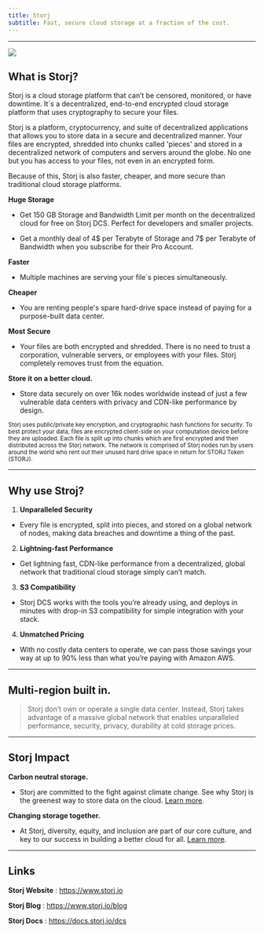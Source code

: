 ```yaml
---
title: Storj
subtitle: Fast, secure cloud storage at a fraction of the cost.
---
```

---

![](https://assets-global.website-files.com/602eda09fc78afc76e9706b6/60886e4abc5d6c1ebeedc1fa_storj-logo-color-sm-google-transparent.png)

## What is Storj?
Storj is a cloud storage platform that can’t be censored, monitored, or have downtime. It´s a decentralized, end-to-end encrypted cloud storage platform that uses cryptography to secure your files.

Storj is a platform, cryptocurrency, and suite of decentralized applications that allows you to store data in a secure and decentralized manner. Your files are encrypted, shredded into chunks called 'pieces' and stored in a decentralized network of computers and servers around the globe. No one but you has access to your files, not even in an encrypted form.

Because of this, Storj is also faster, cheaper, and more secure than traditional cloud storage platforms.

**Huge Storage**
- Get 150 GB Storage and Bandwidth Limit per month on the decentralized cloud for free on Storj DCS. Perfect for developers and smaller projects.

- Get a monthly deal of 4$ per Terabyte of Storage and 7$ per Terabyte of Bandwidth when you subscribe for their Pro Account.

**Faster**
- Multiple machines are serving your file´s pieces simultaneously.

**Cheaper**
- You are renting people's spare hard-drive space instead of paying for a purpose-built data center.

**Most Secure**
- Your files are both encrypted and shredded. There is no need to trust a corporation, vulnerable servers, or employees with your files. Storj completely removes trust from the equation.

**Store it on a better cloud.**
- Store data securely on over 16k nodes worldwide instead of just a few vulnerable data centers with privacy and CDN-like performance by design.

<sub> Storj uses public/private key encryption, and cryptographic hash functions for security. To best protect your data, files are encrypted client-side on your computation device before they are uploaded. Each file is split up into chunks which are first encrypted and then distributed across the Storj network. The network is comprised of Storj nodes run by users around the world who rent out their unused hard drive space in return for STORJ Token (STORJ). </sub>

---

## Why use Stroj?
1. **Unparalleled Security**
  - Every file is encrypted, split into pieces, and stored on a global network of nodes, making data breaches and downtime a thing of the past.

2. **Lightning-fast Performance**
  - Get lightning fast, CDN-like performance from a decentralized, global network that traditional cloud storage simply can’t match.

3. **S3 Compatibility**
  - Storj DCS works with the tools you’re already using, and deploys in minutes with drop-in S3 compatibility for simple integration with your stack.

4. **Unmatched Pricing**
  - With no costly data centers to operate, we can pass those savings your way at up to 90% less than what you’re paying with Amazon AWS.

---

## Multi-region built in.
> Storj don’t own or operate a single data center. Instead, Storj takes advantage of a massive global network that enables unparalleled performance, security, privacy, durability at cold storage prices.

---

## Storj Impact
**Carbon neutral storage.**
  - Storj are committed to the fight against climate change. See why Storj is the greenest way to store data on the cloud. [Learn more](https://www.storj.io/benefits/green-storage).

**Changing storage together.**
  - At Storj, diversity, equity, and inclusion are part of our core culture, and key to our success in building a better cloud for all. [Learn more](https://www.storj.io/dei).

---

## Links
**Storj Website** : https://www.storj.io

**Storj Blog** : https://www.storj.io/blog

**Storj Docs** : https://docs.storj.io/dcs

